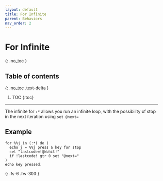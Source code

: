 ```yaml
---
layout: default
title: For Infinite
parent: Behaviors
nav_order: 2
---
```


# For Infinite
{: .no_toc }

## Table of contents
{: .no_toc .text-delta }

1. TOC
{:toc}

---

The infinite for `:*` allows you run an infinite loop, with the possibility of stop in the next iteration using `set @next=`

## Example

```
for %%j in (:*) do (
  echo j = %%j press a key for stop
  set "lastcode=!@kbhit!"
  if !lastcode! gtr 0 set "@next="
)
echo key pressed.
```

{: .fs-6 .fw-300 }
